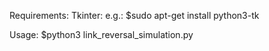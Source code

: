 Requirements:
    Tkinter:
        e.g.: $sudo apt-get install python3-tk

Usage:
        $python3 link_reversal_simulation.py
